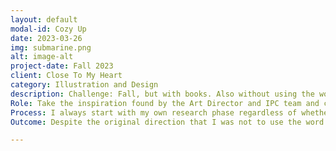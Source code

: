 ```yaml
---
layout: default
modal-id: Cozy Up
date: 2023-03-26
img: submarine.png
alt: image-alt
project-date: Fall 2023
client: Close To My Heart
category: Illustration and Design
description: Challenge: Fall, but with books. Also without using the word Fall, sweater, cozy, or anything else that wouldn’t make sense in the International market.
Role: Take the inspiration found by the Art Director and IPC team and create a suite of six 12”x12” patterned papers, a sticker sheet, several stamp sets, digital art, and a coordinating accessory. 
Process: I always start with my own research phase regardless of whether or not I was given inspiration by my team. It takes a moment for me to get comfortable with a new project and wrap my head around what is wanted. Next, it is time to start drawing. I like to draw as many icons as I can think of that may be needed. For this project I drew the shapes in Adobe Illustrator, brought them into Adobe Photoshop where I added shading and texture. I also create a collection of words, titles, and typography to be used further down the line. Then it is time to start the pattern process. I like to take all the elements I have created so far and come up with 20-30 patterns from which to choose. After designing an abundance of artwork it is time to start paring down the collection. Sometimes my favorite options don’t make the cut, such as this tossed mushroom page. After a few more tweaks, color changes, and alterations the final artwork heads up the line for final approval. This whole process is then repeated for coordinating stamps, and other collateral.  
Outcome: Despite the original direction that I was not to use the word “cozy” this kit was in fact called “Cozy Up”—a decision made by those above me. The name perfectly describes the concepts embodied in this kit. So, grab a warm drink, a book, and get cozy.

---
```

